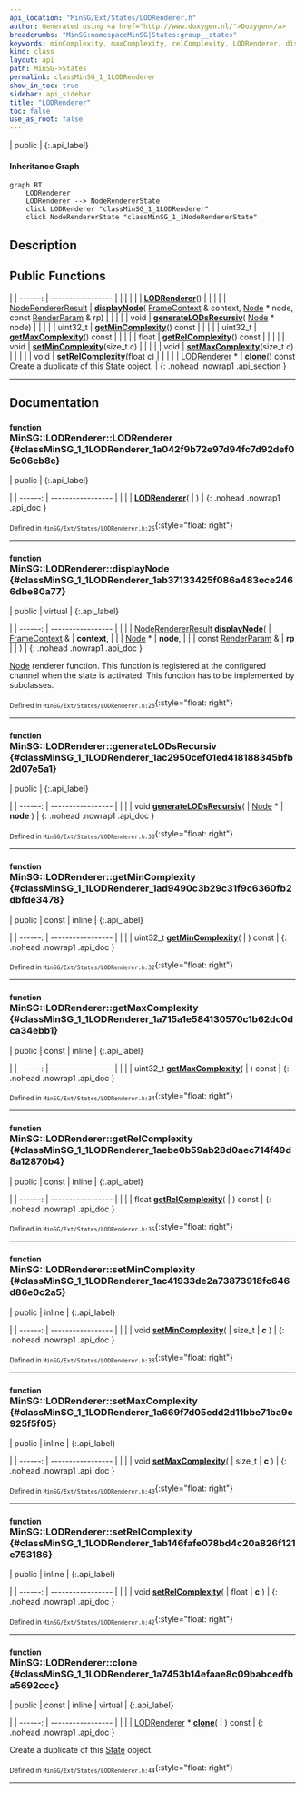 ```yaml
---
api_location: "MinSG/Ext/States/LODRenderer.h"
author: Generated using <a href="http://www.doxygen.nl/">Doxygen</a>
breadcrumbs: "MinSG:namespaceMinSG|States:group__states"
keywords: minComplexity, maxComplexity, relComplexity, LODRenderer, displayNode, generateLODsRecursiv, getMinComplexity, getMaxComplexity, getRelComplexity, setMinComplexity, setMaxComplexity, setRelComplexity, clone
kind: class
layout: api
path: MinSG->States
permalink: classMinSG_1_1LODRenderer
show_in_toc: true
sidebar: api_sidebar
title: "LODRenderer"
toc: false
use_as_root: false
---
```


| public |
{:.api_label}

#### Inheritance Graph

```mermaid
graph BT
	LODRenderer
	LODRenderer --> NodeRendererState
	click LODRenderer "classMinSG_1_1LODRenderer"
	click NodeRendererState "classMinSG_1_1NodeRendererState"
```

## Description





## Public Functions

|
| ------: | ----------------- |
|  | |
|  | **[LODRenderer](#classMinSG_1_1LODRenderer_1a042f9b72e97d94fc7d92def05c06cb8c)**() |
|  | |
| [NodeRendererResult](namespaceMinSG#namespaceMinSG_1af69ed1e0da2d667ff85486d31dde844f) | **[displayNode](#classMinSG_1_1LODRenderer_1ab37133425f086a483ece2466dbe80a77)**( [FrameContext](classMinSG_1_1FrameContext) & context,  [Node](classMinSG_1_1Node) * node, const [RenderParam](classMinSG_1_1RenderParam) & rp) |
|  | |
| void | **[generateLODsRecursiv](#classMinSG_1_1LODRenderer_1ac2950cef01ed418188345bfb2d07e5a1)**( [Node](classMinSG_1_1Node) * node) |
|  | |
| uint32_t | **[getMinComplexity](#classMinSG_1_1LODRenderer_1ad9490c3b29c31f9c6360fb2dbfde3478)**() const |
|  | |
| uint32_t | **[getMaxComplexity](#classMinSG_1_1LODRenderer_1a715a1e584130570c1b62dc0dca34ebb1)**() const |
|  | |
| float | **[getRelComplexity](#classMinSG_1_1LODRenderer_1aebe0b59ab28d0aec714f49d8a12870b4)**() const |
|  | |
| void | **[setMinComplexity](#classMinSG_1_1LODRenderer_1ac41933de2a73873918fc646d86e0c2a5)**(size_t c) |
|  | |
| void | **[setMaxComplexity](#classMinSG_1_1LODRenderer_1a669f7d05edd2d11bbe71ba9c925f5f05)**(size_t c) |
|  | |
| void | **[setRelComplexity](#classMinSG_1_1LODRenderer_1ab146fafe078bd4c20a826f121e753186)**(float c) |
|  | |
| [LODRenderer](classMinSG_1_1LODRenderer) * | **[clone](#classMinSG_1_1LODRenderer_1a7453b14efaae8c09babcedfba5692ccc)**() const <br/> Create a duplicate of this [State](classMinSG_1_1State) object. |
{: .nohead .nowrap1 .api_section }


-------------------------------------------------------------------

## Documentation

### <small>function</small><br/> MinSG::LODRenderer::LODRenderer {#classMinSG_1_1LODRenderer_1a042f9b72e97d94fc7d92def05c06cb8c}

| public |
{:.api_label}

|
| ------: | ----------------- |
|  |
|  **[LODRenderer](#classMinSG_1_1LODRenderer_1a042f9b72e97d94fc7d92def05c06cb8c)**( |  ) |
{: .nohead .nowrap1 .api_doc }





<sub>Defined in `MinSG/Ext/States/LODRenderer.h:26`</sub>{:style="float: right"}

-------------------------------------------------------------------

### <small>function</small><br/> MinSG::LODRenderer::displayNode {#classMinSG_1_1LODRenderer_1ab37133425f086a483ece2466dbe80a77}

| public | virtual |
{:.api_label}

|
| ------: | ----------------- |
|  |
| [NodeRendererResult](namespaceMinSG#namespaceMinSG_1af69ed1e0da2d667ff85486d31dde844f) **[displayNode](#classMinSG_1_1LODRenderer_1ab37133425f086a483ece2466dbe80a77)**( |  [FrameContext](classMinSG_1_1FrameContext) & | **context**, |
| |  [Node](classMinSG_1_1Node) * | **node**, |
| | const [RenderParam](classMinSG_1_1RenderParam) & | **rp** |
|   ) |
{: .nohead .nowrap1 .api_doc }



 [Node](classMinSG_1_1Node) renderer function. This function is registered at the configured channel when the state is activated. This function has to be implemented by subclasses.



<sub>Defined in `MinSG/Ext/States/LODRenderer.h:28`</sub>{:style="float: right"}

-------------------------------------------------------------------

### <small>function</small><br/> MinSG::LODRenderer::generateLODsRecursiv {#classMinSG_1_1LODRenderer_1ac2950cef01ed418188345bfb2d07e5a1}

| public |
{:.api_label}

|
| ------: | ----------------- |
|  |
| void **[generateLODsRecursiv](#classMinSG_1_1LODRenderer_1ac2950cef01ed418188345bfb2d07e5a1)**( |  [Node](classMinSG_1_1Node) * | **node** ) |
{: .nohead .nowrap1 .api_doc }





<sub>Defined in `MinSG/Ext/States/LODRenderer.h:30`</sub>{:style="float: right"}

-------------------------------------------------------------------

### <small>function</small><br/> MinSG::LODRenderer::getMinComplexity {#classMinSG_1_1LODRenderer_1ad9490c3b29c31f9c6360fb2dbfde3478}

| public | const | inline |
{:.api_label}

|
| ------: | ----------------- |
|  |
| uint32_t **[getMinComplexity](#classMinSG_1_1LODRenderer_1ad9490c3b29c31f9c6360fb2dbfde3478)**( |  ) const |
{: .nohead .nowrap1 .api_doc }





<sub>Defined in `MinSG/Ext/States/LODRenderer.h:32`</sub>{:style="float: right"}

-------------------------------------------------------------------

### <small>function</small><br/> MinSG::LODRenderer::getMaxComplexity {#classMinSG_1_1LODRenderer_1a715a1e584130570c1b62dc0dca34ebb1}

| public | const | inline |
{:.api_label}

|
| ------: | ----------------- |
|  |
| uint32_t **[getMaxComplexity](#classMinSG_1_1LODRenderer_1a715a1e584130570c1b62dc0dca34ebb1)**( |  ) const |
{: .nohead .nowrap1 .api_doc }





<sub>Defined in `MinSG/Ext/States/LODRenderer.h:34`</sub>{:style="float: right"}

-------------------------------------------------------------------

### <small>function</small><br/> MinSG::LODRenderer::getRelComplexity {#classMinSG_1_1LODRenderer_1aebe0b59ab28d0aec714f49d8a12870b4}

| public | const | inline |
{:.api_label}

|
| ------: | ----------------- |
|  |
| float **[getRelComplexity](#classMinSG_1_1LODRenderer_1aebe0b59ab28d0aec714f49d8a12870b4)**( |  ) const |
{: .nohead .nowrap1 .api_doc }





<sub>Defined in `MinSG/Ext/States/LODRenderer.h:36`</sub>{:style="float: right"}

-------------------------------------------------------------------

### <small>function</small><br/> MinSG::LODRenderer::setMinComplexity {#classMinSG_1_1LODRenderer_1ac41933de2a73873918fc646d86e0c2a5}

| public | inline |
{:.api_label}

|
| ------: | ----------------- |
|  |
| void **[setMinComplexity](#classMinSG_1_1LODRenderer_1ac41933de2a73873918fc646d86e0c2a5)**( | size_t | **c** ) |
{: .nohead .nowrap1 .api_doc }





<sub>Defined in `MinSG/Ext/States/LODRenderer.h:38`</sub>{:style="float: right"}

-------------------------------------------------------------------

### <small>function</small><br/> MinSG::LODRenderer::setMaxComplexity {#classMinSG_1_1LODRenderer_1a669f7d05edd2d11bbe71ba9c925f5f05}

| public | inline |
{:.api_label}

|
| ------: | ----------------- |
|  |
| void **[setMaxComplexity](#classMinSG_1_1LODRenderer_1a669f7d05edd2d11bbe71ba9c925f5f05)**( | size_t | **c** ) |
{: .nohead .nowrap1 .api_doc }





<sub>Defined in `MinSG/Ext/States/LODRenderer.h:40`</sub>{:style="float: right"}

-------------------------------------------------------------------

### <small>function</small><br/> MinSG::LODRenderer::setRelComplexity {#classMinSG_1_1LODRenderer_1ab146fafe078bd4c20a826f121e753186}

| public | inline |
{:.api_label}

|
| ------: | ----------------- |
|  |
| void **[setRelComplexity](#classMinSG_1_1LODRenderer_1ab146fafe078bd4c20a826f121e753186)**( | float | **c** ) |
{: .nohead .nowrap1 .api_doc }





<sub>Defined in `MinSG/Ext/States/LODRenderer.h:42`</sub>{:style="float: right"}

-------------------------------------------------------------------

### <small>function</small><br/> MinSG::LODRenderer::clone {#classMinSG_1_1LODRenderer_1a7453b14efaae8c09babcedfba5692ccc}

| public | const | inline | virtual |
{:.api_label}

|
| ------: | ----------------- |
|  |
| [LODRenderer](classMinSG_1_1LODRenderer) * **[clone](#classMinSG_1_1LODRenderer_1a7453b14efaae8c09babcedfba5692ccc)**( |  ) const |
{: .nohead .nowrap1 .api_doc }

Create a duplicate of this [State](classMinSG_1_1State) object.





<sub>Defined in `MinSG/Ext/States/LODRenderer.h:44`</sub>{:style="float: right"}

-------------------------------------------------------------------

